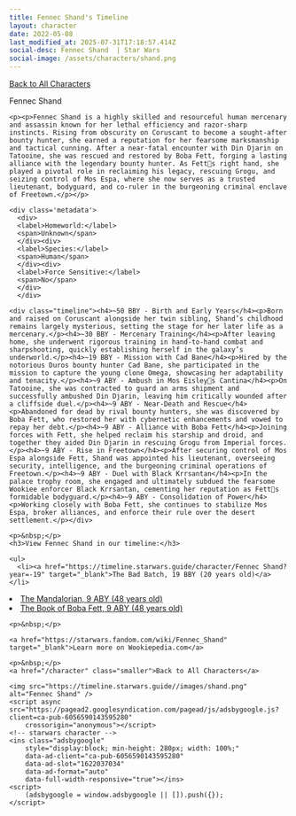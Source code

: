 ```yaml
---
title: Fennec Shand's Timeline
layout: character
date: 2022-05-08
last_modified_at: 2025-07-31T17:18:57.414Z
social-desc: Fennec Shand  | Star Wars
social-image: /assets/characters/shand.png
---
```

<a href="/character" class="smaller">Back to All Characters</a>

<div class="character-profile container">
  <div class="col-10">
    <p>
    Fennec Shand             
    </p>

    <p><p>Fennec Shand is a highly skilled and resourceful human mercenary and assassin known for her lethal efficiency and razor-sharp instincts. Rising from obscurity on Coruscant to become a sought-after bounty hunter, she earned a reputation for her fearsome marksmanship and tactical cunning. After a near-fatal encounter with Din Djarin on Tatooine, she was rescued and restored by Boba Fett, forging a lasting alliance with the legendary bounty hunter. As Fetts right hand, she played a pivotal role in reclaiming his legacy, rescuing Grogu, and seizing control of Mos Espa, where she now serves as a trusted lieutenant, bodyguard, and co-ruler in the burgeoning criminal enclave of Freetown.</p></p>
    
    <div class='metadata'>
      <div>
      <label>Homeworld:</label>
      <span>Unknown</span>
      </div><div>
      <label>Species:</label>
      <span>Human</span>
      </div><div>
      <label>Force Sensitive:</label>
      <span>No</span>
      </div>
      </div>

    <div class="timeline"><h4>~50 BBY - Birth and Early Years</h4><p>Born and raised on Coruscant alongside her twin sibling, Shand’s childhood remains largely mysterious, setting the stage for her later life as a mercenary.</p><h4>~30 BBY - Mercenary Training</h4><p>After leaving home, she underwent rigorous training in hand-to-hand combat and sharpshooting, quickly establishing herself in the galaxy’s underworld.</p><h4>~19 BBY - Mission with Cad Bane</h4><p>Hired by the notorious Duros bounty hunter Cad Bane, she participated in the mission to capture the young clone Omega, showcasing her adaptability and tenacity.</p><h4>~9 ABY - Ambush in Mos Eisleys Cantina</h4><p>On Tatooine, she was contracted to guard an arms shipment and successfully ambushed Din Djarin, leaving him critically wounded after a cliffside duel.</p><h4>~9 ABY - Near-Death and Rescue</h4><p>Abandoned for dead by rival bounty hunters, she was discovered by Boba Fett, who restored her with cybernetic enhancements and vowed to repay her debt.</p><h4>~9 ABY - Alliance with Boba Fett</h4><p>Joining forces with Fett, she helped reclaim his starship and droid, and together they aided Din Djarin in rescuing Grogu from Imperial forces.</p><h4>~9 ABY - Rise in Freetown</h4><p>After securing control of Mos Espa alongside Fett, Shand was appointed his lieutenant, overseeing security, intelligence, and the burgeoning criminal operations of Freetown.</p><h4>~9 ABY - Duel with Black Krrsantan</h4><p>In the palace trophy room, she engaged and ultimately subdued the fearsome Wookiee enforcer Black Krrsantan, cementing her reputation as Fetts formidable bodyguard.</p><h4>~9 ABY - Consolidation of Power</h4><p>Working closely with Boba Fett, she continues to stabilize Mos Espa, broker alliances, and enforce their rule over the desert settlement.</p></div>
    
    <p>&nbsp;</p>
    <h3>View Fennec Shand in our timeline:</h3>

    <ul>
      <li><a href="https://timeline.starwars.guide/character/Fennec Shand?year=-19" target="_blank">The Bad Batch, 19 BBY (20 years old)</a></li>
  <li><a href="https://timeline.starwars.guide/character/Fennec Shand?year=9" target="_blank">The Mandalorian, 9 ABY (48 years old)</a></li>
  <li><a href="https://timeline.starwars.guide/character/Fennec Shand?year=9" target="_blank">The Book of Boba Fett, 9 ABY (48 years old)</a></li>
    </ul>

    <p>&nbsp;</p>

    <a href="https://starwars.fandom.com/wiki/Fennec_Shand" target="_blank">Learn more on Wookiepedia.com</a>

    <p>&nbsp;</p>
    <a href="/character" class="smaller">Back to All Characters</a>
  </div>
  <div class="character_image col-2">
    
    <img src="https://timeline.starwars.guide//images/shand.png" alt="Fennec Shand" />
    <script async src="https://pagead2.googlesyndication.com/pagead/js/adsbygoogle.js?client=ca-pub-6056590143595280"
        crossorigin="anonymous"></script>
    <!-- starwars character -->
    <ins class="adsbygoogle"
        style="display:block; min-height: 280px; width: 100%;"
        data-ad-client="ca-pub-6056590143595280"
        data-ad-slot="1622037034"
        data-ad-format="auto"
        data-full-width-responsive="true"></ins>
    <script>
        (adsbygoogle = window.adsbygoogle || []).push({});
    </script>
  </div>
</div>
